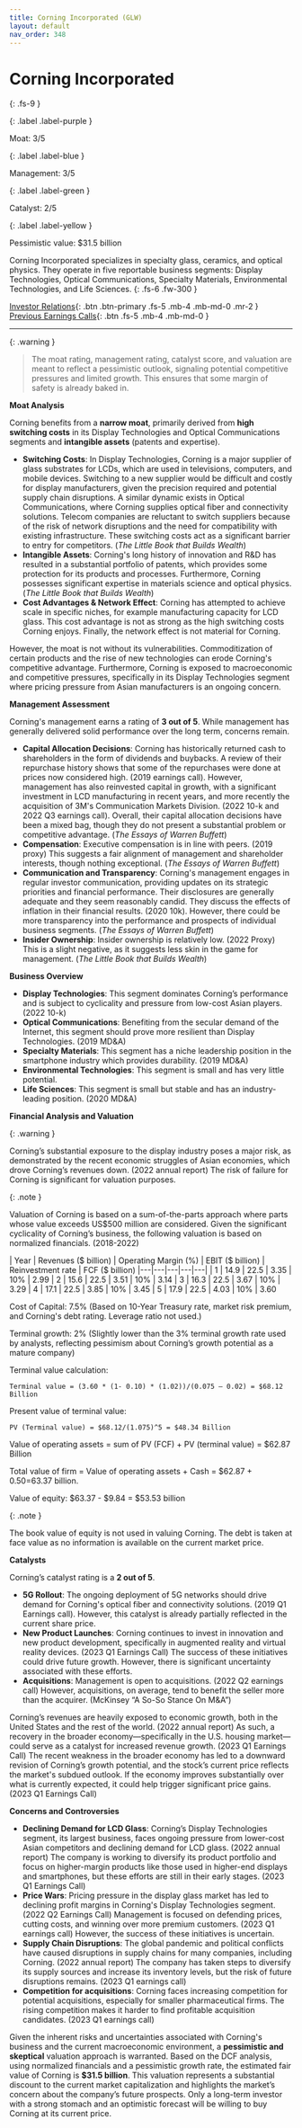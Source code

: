 ```yaml
---
title: Corning Incorporated (GLW)
layout: default
nav_order: 348
---
```


# Corning Incorporated
{: .fs-9 }

{: .label .label-purple }

Moat: 3/5

{: .label .label-blue }

Management: 3/5

{: .label .label-green }

Catalyst: 2/5

{: .label .label-yellow }

Pessimistic value: $31.5 billion

Corning Incorporated specializes in specialty glass, ceramics, and optical physics.  They operate in five reportable business segments: Display Technologies, Optical Communications, Specialty Materials, Environmental Technologies, and Life Sciences.
{: .fs-6 .fw-300 }

[Investor Relations](https://www.google.com/search?q=GLW+investor+relations){: .btn .btn-primary .fs-5 .mb-4 .mb-md-0 .mr-2 }
[Previous Earnings Calls](https://discountingcashflows.com/company/GLW/transcripts/){: .btn .fs-5 .mb-4 .mb-md-0 }

---

{: .warning } 
>The moat rating, management rating, catalyst score, and valuation are meant to reflect a pessimistic outlook, signaling potential competitive pressures and limited growth. This ensures that some margin of safety is already baked in.


**Moat Analysis**

Corning benefits from a **narrow moat**, primarily derived from **high switching costs** in its Display Technologies and Optical Communications segments and **intangible assets** (patents and expertise).

* **Switching Costs**:  In Display Technologies, Corning is a major supplier of glass substrates for LCDs, which are used in televisions, computers, and mobile devices. Switching to a new supplier would be difficult and costly for display manufacturers, given the precision required and potential supply chain disruptions. A similar dynamic exists in Optical Communications, where Corning supplies optical fiber and connectivity solutions.  Telecom companies are reluctant to switch suppliers because of the risk of network disruptions and the need for compatibility with existing infrastructure. These switching costs act as a significant barrier to entry for competitors.  (_The Little Book that Builds Wealth_)
* **Intangible Assets**: Corning's long history of innovation and R&D has resulted in a substantial portfolio of patents, which provides some protection for its products and processes.  Furthermore, Corning possesses significant expertise in materials science and optical physics.  (_The Little Book that Builds Wealth_)
* **Cost Advantages & Network Effect**:  Corning has attempted to achieve scale in specific niches, for example manufacturing capacity for LCD glass. This cost advantage is not as strong as the high switching costs Corning enjoys. Finally, the network effect is not material for Corning.

However, the moat is not without its vulnerabilities.  Commoditization of certain products and the rise of new technologies can erode Corning's competitive advantage.  Furthermore, Corning is exposed to macroeconomic and competitive pressures, specifically in its Display Technologies segment where pricing pressure from Asian manufacturers is an ongoing concern.

**Management Assessment**

Corning's management earns a rating of **3 out of 5**.  While management has generally delivered solid performance over the long term, concerns remain.

* **Capital Allocation Decisions**: Corning has historically returned cash to shareholders in the form of dividends and buybacks. A review of their repurchase history shows that some of the repurchases were done at prices now considered high. (2019 earnings call).  However, management has also reinvested capital in growth, with a significant investment in LCD manufacturing in recent years, and more recently the acquisition of 3M's Communication Markets Division. (2022 10-k and 2022 Q3 earnings call).  Overall, their capital allocation decisions have been a mixed bag, though they do not present a substantial problem or competitive advantage. (_The Essays of Warren Buffett_)
* **Compensation**:  Executive compensation is in line with peers. (2019 proxy) This suggests a fair alignment of management and shareholder interests, though nothing exceptional.  (_The Essays of Warren Buffett_)
* **Communication and Transparency**: Corning's management engages in regular investor communication, providing updates on its strategic priorities and financial performance.  Their disclosures are generally adequate and they seem reasonably candid. They discuss the effects of inflation in their financial results. (2020 10k).  However, there could be more transparency into the performance and prospects of individual business segments. (_The Essays of Warren Buffett_)
* **Insider Ownership**:  Insider ownership is relatively low. (2022 Proxy) This is a slight negative, as it suggests less skin in the game for management. (_The Little Book that Builds Wealth_)

**Business Overview**

* **Display Technologies**: This segment dominates Corning’s performance and is subject to cyclicality and pressure from low-cost Asian players. (2022 10-k)
* **Optical Communications**:  Benefiting from the secular demand of the Internet, this segment should prove more resilient than Display Technologies. (2019 MD&A)
* **Specialty Materials**:  This segment has a niche leadership position in the smartphone industry which provides durability. (2019 MD&A) 
* **Environmental Technologies**:  This segment is small and has very little potential.
* **Life Sciences**:  This segment is small but stable and has an industry-leading position. (2020 MD&A)

**Financial Analysis and Valuation**

{: .warning }

Corning’s substantial exposure to the display industry poses a major risk, as demonstrated by the recent economic struggles of Asian economies, which drove Corning’s revenues down. (2022 annual report)  The risk of failure for Corning is significant for valuation purposes.

{: .note }

Valuation of Corning is based on a sum-of-the-parts approach where parts whose value exceeds US$500 million are considered.
Given the significant cyclicality of Corning’s business, the following valuation is based on normalized financials. (2018-2022)

| Year | Revenues ($ billion) | Operating Margin (%) | EBIT ($ billion) | Reinvestment rate | FCF ($ billion)
|---|---|---|---|---|
| 1 | 14.9 | 22.5 | 3.35 | 10% | 2.99
| 2 | 15.6 | 22.5 | 3.51 | 10% | 3.14
| 3 | 16.3 | 22.5 | 3.67 | 10% | 3.29
| 4 | 17.1 | 22.5 | 3.85 | 10% | 3.45
| 5 | 17.9 | 22.5 | 4.03 | 10% | 3.60


Cost of Capital: 7.5% (Based on 10-Year Treasury rate, market risk premium, and Corning's debt rating. Leverage ratio not used.)

Terminal growth: 2% (Slightly lower than the 3% terminal growth rate used by analysts, reflecting pessimism about Corning’s growth potential as a mature company)

Terminal value calculation:
```
Terminal value = (3.60 * (1- 0.10) * (1.02))/(0.075 – 0.02) = $68.12 Billion
```
Present value of terminal value:
```
PV (Terminal value) = $68.12/(1.075)^5 = $48.34 Billion
```

Value of operating assets = sum of PV (FCF) + PV (terminal value) = $62.87 Billion


Total value of firm = Value of operating assets + Cash = $62.87 + $0.50 =$63.37 billion.

Value of equity: $63.37 - $9.84 = $53.53 billion

{: .note }

The book value of equity is not used in valuing Corning. The debt is taken at face value as no information is available on the current market price.

**Catalysts**

Corning’s catalyst rating is a **2 out of 5**.

* **5G Rollout**:  The ongoing deployment of 5G networks should drive demand for Corning's optical fiber and connectivity solutions.  (2019 Q1 Earnings call). However, this catalyst is already partially reflected in the current share price.
* **New Product Launches**: Corning continues to invest in innovation and new product development, specifically in augmented reality and virtual reality devices. (2023 Q1 Earnings Call)  The success of these initiatives could drive future growth. However, there is significant uncertainty associated with these efforts.
* **Acquisitions**: Management is open to acquisitions. (2022 Q2 earnings call)  However, acquisitions, on average, tend to benefit the seller more than the acquirer. (McKinsey “A So-So Stance On M&A”)

Corning’s revenues are heavily exposed to economic growth, both in the United States and the rest of the world. (2022 annual report)  As such, a recovery in the broader economy—specifically in the U.S. housing market—could serve as a catalyst for increased revenue growth. (2023 Q1 Earnings Call) The recent weakness in the broader economy has led to a downward revision of Corning’s growth potential, and the stock’s current price reflects the market's subdued outlook.  If the economy improves substantially over what is currently expected, it could help trigger significant price gains. (2023 Q1 Earnings Call)  

**Concerns and Controversies**

* **Declining Demand for LCD Glass**: Corning’s Display Technologies segment, its largest business, faces ongoing pressure from lower-cost Asian competitors and declining demand for LCD glass. (2022 annual report) The company is working to diversify its product portfolio and focus on higher-margin products like those used in higher-end displays and smartphones, but these efforts are still in their early stages. (2023 Q1 Earnings Call)
* **Price Wars**:  Pricing pressure in the display glass market has led to declining profit margins in Corning's Display Technologies segment.  (2022 Q2 Earnings Call) Management is focused on defending prices, cutting costs, and winning over more premium customers. (2023 Q1 earnings call) However, the success of these initiatives is uncertain.
* **Supply Chain Disruptions**:  The global pandemic and political conflicts have caused disruptions in supply chains for many companies, including Corning.  (2022 annual report)  The company has taken steps to diversify its supply sources and increase its inventory levels, but the risk of future disruptions remains. (2023 Q1 earnings call)
* **Competition for acquisitions**: Corning faces increasing competition for potential acquisitions, especially for smaller pharmaceutical firms. The rising competition makes it harder to find profitable acquisition candidates. (2023 Q1 earnings call)


Given the inherent risks and uncertainties associated with Corning's business and the current macroeconomic environment, a **pessimistic and skeptical** valuation approach is warranted. Based on the DCF analysis, using normalized financials and a pessimistic growth rate, the estimated fair value of Corning is **$31.5 billion**.  This valuation represents a substantial discount to the current market capitalization and highlights the market’s concern about the company’s future prospects.  Only a long-term investor with a strong stomach and an optimistic forecast will be willing to buy Corning at its current price.